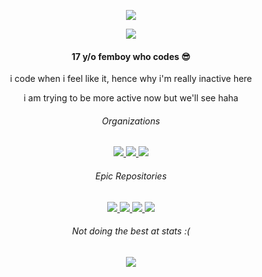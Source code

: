 <p align="center">
<img src="https://svg-banners.vercel.app/api?type=rainbow&text1=hamhimstudio&width=800&height=100"/>
</p>
<p align="center">
<a href="https://skillicons.dev">
<img src="https://skillicons.dev/icons?i=nodejs,ts,cpp,discord,figma,html,css,py,netlify,svelte"/>
</a>
<h4 align="center">17 y/o femboy who codes 😎</h4>
<p align="center">
i code when i feel like it, hence why i'm really inactive here</p>
<p align="center">
i am trying to be more active now but we'll see haha</p>
<h6 align="center">Organizations</h6>
<p align="center">
<a href="https://github.com/hamhimdev">
<img src="https://avatars.githubusercontent.com/u/122700413?s=24&v=4">
</a> 
<a href="https://github.com/teammicrowave">
<img src="https://avatars.githubusercontent.com/u/141738564?s=24&v=4">
</a>
<a href="https://github.com/discordnano">
<img src="https://avatars.githubusercontent.com/u/134812591?s=24&v=4">
</a>
</p>
</p>
<h6 align="center">Epic Repositories</h6>
<p align="center">
<a href="https://github.com/teammicrowave/micro">
<img src="https://github-readme-stats.vercel.app/api/pin/?username=teammicrowave&repo=micro&theme=radical"/>
</a>
<a href="https://github.com/hamhimdev/fruit">
<img src="https://github-readme-stats.vercel.app/api/pin/?username=hamhimdev&repo=fruit&theme=radical"/>
</a>
<a href="https://github.com/anuraghazra/github-readme-stats">
<img src="https://github-readme-stats.vercel.app/api/pin/?username=anuraghazra&repo=github-readme-stats&theme=radical"/>
</a>
<a href="https://github.com/hamhimstudio/BrowseOwO">
<img src="https://github-readme-stats.vercel.app/api/pin/?username=hamhimstudio&repo=BrowseOwO&theme=radical"/>
</a>
</p>
<h6 align="center">Not doing the best at stats :(</h6>
<p align="center">
<img src="https://github-readme-stats.vercel.app/api?username=hamhimstudio&show_icons=true&theme=radical"/>
</p>
